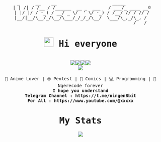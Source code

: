 <pre align="center">       
  _      __    __                     _____         
 | | /| / /__ / /______  __ _  ___   / ___/_ ____ __©
 | |/ |/ / -_) / __/ _ \/  ' \/ -_) / /__/ // / // /
 |__/|__/\__/_/\__/\___/_/_/_/\__/  \___/\_,_/\_, / 
                                             /___/</pre>

<div align="center">
 <samp><h1><img src="https://raw.githubusercontent.com/Tarikul-Islam-Anik/Animated-Fluent-Emojis/master/Emojis/Hand%20gestures/Waving%20Hand.png" width="30" height="30"> Hi everyone</h1></samp>
</div>
<br>
<div align="center">
<a href="#" target="_blank" title="who">
  <img src="https://img.shields.io/badge/Telegram-2CA5E0?style=for-the-badge&logo=telegram&logoColor=white"><img src="https://img.shields.io/badge/Discord-5865f2?style=for-the-badge&logo=Discord&logoColor=white"><img src="https://img.shields.io/badge/Windows-00a2ed?style=for-the-badge&logo=windows&logoColor=white"><img src="https://img.shields.io/badge/Linux-000000?style=for-the-badge&logo=linux&logoColor=white"><br><img src="https://img.shields.io/badge/GitHub-100000?style=for-the-badge&logo=github&logoColor=white">
</a>
 </div>
<br>

<div align="center">
<samp>
 💙 Anime Lover | 🤓 Pentest | 📑 Comics | 💻 Programming | 🥶 Ngerecode forever
 </samp>
 <br>
 <samp>
 <b>I hope you understand</b>
 <br>
 <b>Telegram Channel : https://t.me/ningen8bit</b><br>
 <b>For All : https://www.youtube.com/@xxxxx</b><br>
<samp><h1>My Stats</h1></samp>
<img src="https://github-readme-stats.vercel.app/api?username=flux10n&hide_border=true&show_icons=true&bg_color=0d1116&title_color=00FFFF&text_color=a4aacb&icon_color=007ec6" align="center">
 </samp>
</div>

